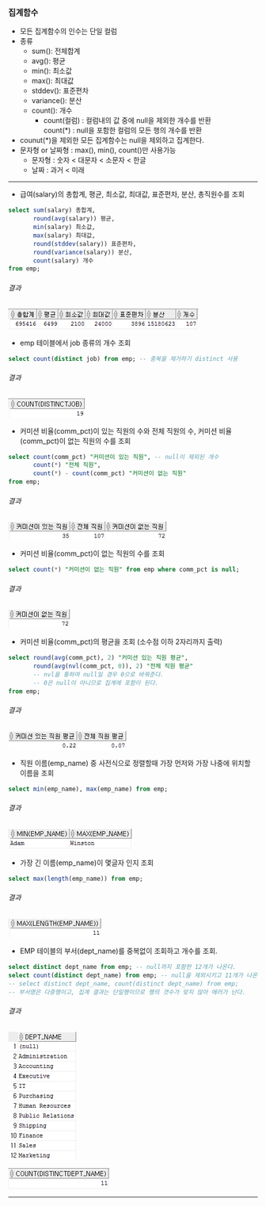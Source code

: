 

### 집계함수
- 모든 집계함수의 인수는 단일 컬럼
- 종류
  - sum(): 전체합계
  - avg(): 평균
  - min(): 최소값
  - max(): 최대값
  - stddev(): 표준편차
  - variance(): 분산
  - count(): 개수
    - count(컬럼) : 컬럼내의 값 중에 null을 제외한 개수를 반환  
    count(*) : null을 포함한 컬럼의 모든 행의 개수를 반환
- counut(*)을 제외한 모든 집계함수는 null을 제외하고 집계한다.
- 문자형 or 날짜형 : max(), min(), count()만 사용가능
  - 문자형 : 숫자 < 대문자 < 소문자 < 한글
  - 날짜 : 과거 < 미래

****

- 급여(salary)의 총합계, 평균, 최소값, 최대값, 표준편차, 분산, 총직원수를 조회

```sql
select sum(salary) 총합계,
       round(avg(salary)) 평균,
       min(salary) 최소값,
       max(salary) 최대값,
       round(stddev(salary)) 표준편차,
       round(variance(salary)) 분산,
       count(salary) 개수
from emp;
```

###### 결과

![결과10-1](/image_file/결과10-1.png)

- emp 테이블에서 job 종류의 개수 조회

```sql
select count(distinct job) from emp; -- 중복을 제거하기 distinct 사용
```

###### 결과

![결과10-2](/image_file/결과10-2.png)

- 커미션 비율(comm_pct)이 있는 직원의 수와 전체 직원의 수, 커미션 비율(comm_pct)이 없는 직원의 수를 조회

```sql
select count(comm_pct) "커미션이 있는 직원", -- null이 제외된 개수
       count(*) "전체 직원",
       count(*) - count(comm_pct) "커미션이 없는 직원"
from emp;
```

###### 결과

![결과10-3](/image_file/결과10-3.png)

- 커미션 비율(comm_pct)이 없는 직원의 수를 조회

```sql
select count(*) "커미션이 없는 직원" from emp where comm_pct is null;
```

###### 결과

![결과10-4](/image_file/결과10-4.png)

- 커미션 비율(comm_pct)의 평균을 조회 (소수점 이하 2자리까지 출력)

```sql
select round(avg(comm_pct), 2) "커미션 있는 직원 평균",
       round(avg(nvl(comm_pct, 0)), 2) "전체 직원 평균"
       -- nvl을 통하여 null일 경우 0으로 바꿔준다.
       -- 0은 null이 아니므로 집계에 포함이 된다.
from emp;
```

###### 결과

![결과10-5](/image_file/결과10-5.png)

- 직원 이름(emp_name) 중 사전식으로 정렬할때 가장 먼저와 가장 나중에 위치할 이름을 조회

```sql
select min(emp_name), max(emp_name) from emp;
```

###### 결과

![결과10-6](/image_file/결과10-6.png)

- 가장 긴 이름(emp_name)이 몇글자 인지 조회

```sql
select max(length(emp_name)) from emp;
```

###### 결과

![결과10-7](/image_file/결과10-7.png)

- EMP 테이블의 부서(dept_name)를 중복없이 조회하고 개수를 조회.

```sql
select distinct dept_name from emp; -- null까지 포함한 12개가 나온다.
select count(distinct dept_name) from emp; -- null을 제외시키고 11개가 나온다.
-- select distinct dept_name, count(distinct dept_name) from emp;
-- 부서명은 다중행이고, 집계 결과는 단일행이므로 행의 갯수가 맞지 않아 에러가 난다.
```

###### 결과

![결과10-8](/image_file/결과10-8.png)

![결과10-9](/image_file/결과10-9.png)

****


